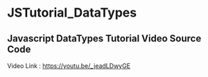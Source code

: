 # JSTutorial_DataTypes
Javascript DataTypes Tutorial Video Source Code
---------------------------------------------------------------------------------------------------------------------------------------------------------
Video Link : https://youtu.be/_jeadLDwyGE
